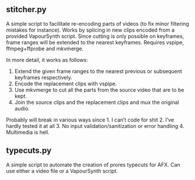 ## stitcher.py

A simple script to facilitate re-encoding parts of videos (to fix minor filtering mistakes for instance).
Works by splicing in new clips encoded from a provided VapourSynth script.
Since cutting is only possible on keyframes, frame ranges will be extended to the nearest keyframes.
Requires vspipe, ffmpeg+ffprobe and mkvmerge.

In more detail, it works as follows:
1. Extend the given frame ranges to the nearest previous or subsequent keyframes respectively.
2. Encode the replacement clips with vspipe.
3. Use mkvmerge to cut all the parts from the source video that are to be kept.
4. Join the source clips and the replacement clips and mux the original audio.

Probably will break in various ways since 1. I can’t code for shit 2. I’ve hardly tested it at all 3. No input validation/sanitization or error handling 4. Multimedia is hell.

## typecuts.py

A simple script to automate the creation of prores typecuts for AFX.
Can use either a video file or a VapourSynth script.
